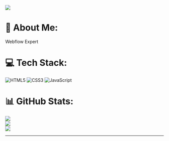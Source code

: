 [![](https://visitcount.itsvg.in/api?id=jackwfdev&icon=0&color=0)](https://visitcount.itsvg.in)


# 💫 About Me:
Webflow Expert


# 💻 Tech Stack:
![HTML5](https://img.shields.io/badge/html5-%23E34F26.svg?style=flat&logo=html5&logoColor=white) ![CSS3](https://img.shields.io/badge/css3-%231572B6.svg?style=flat&logo=css3&logoColor=white) ![JavaScript](https://img.shields.io/badge/javascript-%23323330.svg?style=flat&logo=javascript&logoColor=%23F7DF1E)
# 📊 GitHub Stats:
![](https://github-readme-stats.vercel.app/api?username=jackwfdev&theme=city_light&hide_border=false&include_all_commits=true&count_private=true)<br/>
![](https://github-readme-streak-stats.herokuapp.com/?user=jackwfdev&theme=city_light&hide_border=false)<br/>
![](https://github-readme-stats.vercel.app/api/top-langs/?username=jackwfdev&theme=city_light&hide_border=false&include_all_commits=true&count_private=true&layout=compact)

---

<!-- Proudly created with GPRM ( https://gprm.itsvg.in ) -->
